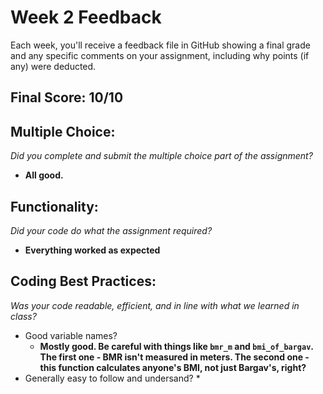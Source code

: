 # Week 2 Feedback
Each week, you'll receive a feedback file in GitHub showing a final grade and any specific comments on your assignment, including why points (if any) were deducted.


## Final Score: 10/10

## Multiple Choice:
_Did you complete and submit the multiple choice part of the assignment?_
* **All good.**

## Functionality: 
_Did your code do what the assignment required?_
* **Everything worked as expected**

## Coding Best Practices:
_Was your code readable, efficient, and in line with what we learned in class?_
* Good variable names?
  * **Mostly good. Be careful with things like `bmr_m` and `bmi_of_bargav`. The first one - BMR isn't measured in meters. The second one - this function calculates anyone's BMI, not just Bargav's, right?**
* Generally easy to follow and undersand?
  * 
